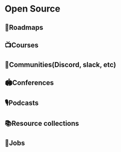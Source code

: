 # Open Source


## 📜Roadmaps

## 📺Courses

## 💬Communities(Discord, slack, etc)
## 🏟Conferences
## 🎙️Podcasts
## 📚Resource collections
## 💼Jobs